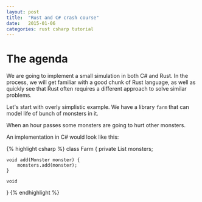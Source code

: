 ```yaml
---
layout: post
title:  "Rust and C# crash course"
date:   2015-01-06
categories: rust csharp tutorial
---
```


# The agenda

We are going to implement a small simulation in both C# and Rust.
In the process, we will get familiar with a good chunk of Rust
language, as well as quickly see that Rust often requires
a different approach to solve similar problems.



Let's start with overly simplistic example. We have a library `farm`
that can model life of bunch of monsters in it.

When an hour passes some monsters are going to hurt other monsters.

An implementation in C# would look like this:

{% highlight csharp %}
class Farm {
    private List<Monster> monsters;

    void add(Monster monster) {
        monsters.add(monster);
    }

    void
}
{% endhighlight %}

[reddit-post-about-abstract-class]: http://www.reddit.com/r/rust/comments/29ywdu/what_you_dont_love_about_rust/ciq4m20
